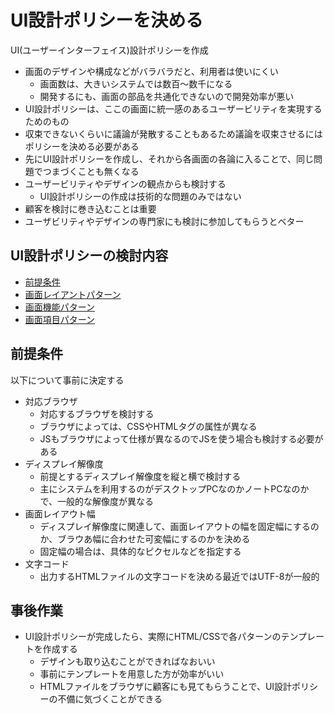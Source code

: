 # UI設計ポリシーを決める

UI(ユーザーインターフェイス)設計ポリシーを作成

* 画面のデザインや構成などがバラバラだと、利用者は使いにくい
    * 画面数は、大きいシステムでは数百〜数千になる
    * 開発するにも、画面の部品を共通化できないので開発効率が悪い
* UI設計ポリシーは、ここの画面に統一感のあるユーザービリティを実現するためのもの
* 収束できないくらいに議論が発散することもあるため議論を収束させるにはポリシーを決める必要がある
* 先にUI設計ポリシーを作成し、それから各画面の各論に入ることで、同じ問題でつまづくことも無くなる
* ユーザービリティやデザインの観点からも検討する
    * UI設計ポリシーの作成は技術的な問題のみではない
* 顧客を検討に巻き込むことは重要
* ユーザビリティやデザインの専門家にも検討に参加してもらうとベター

## UI設計ポリシーの検討内容

* [前提条件](01)
* [画面レイアントパターン](02)
* [画面機能パターン](03)
* [画面項目パターン](04)

## 前提条件

以下について事前に決定する

* 対応ブラウザ
    * 対応するブラウザを検討する
    * ブラウザによっては、CSSやHTMLタグの属性が異なる
    * JSもブラウザによって仕様が異なるのでJSを使う場合も検討する必要がある
* ディスプレイ解像度
    * 前提とするディスプレイ解像度を縦と横で検討する
    * 主にシステムを利用するのがデスクトップPCなのかノートPCなのかで、一般的な解像度が異なる
* 画面レイアウト幅
    * ディスプレイ解像度に関連して、画面レイアウトの幅を固定幅にするのか、ブラウあ幅に合わせた可変幅にするのかを決める
    * 固定幅の場合は、具体的なピクセルなどを指定する
* 文字コード
    * 出力するHTMLファイルの文字コードを決める最近ではUTF-8が一般的
    
## 事後作業

* UI設計ポリシーが完成したら、実際にHTML/CSSで各パターンのテンプレートを作成する
    * デザインも取り込むことができればなおいい
    * 事前にテンプレートを用意した方が効率がいい
    * HTMLファイルをブラウザに顧客にも見てもらうことで、UI設計ポリシーの不備に気づくことができる

